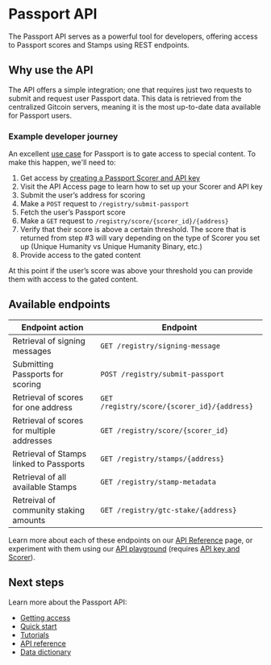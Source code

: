 # Passport API

The Passport API serves as a powerful tool for developers, offering access to Passport scores and Stamps using REST endpoints. 

## Why use the API

The API offers a simple integration; one that requires just two requests to submit and request user Passport data. This data is retrieved from the centralized Gitcoin servers, meaning it is the most up-to-date data available for Passport users. 

### Example developer journey

An excellent [use case](../../overview/use-cases) for Passport is to gate access to special content. To make this happen, we'll need to:

1. Get access by [creating a Passport Scorer and API key](getting-access)
2. Visit the API Access page to learn how to set up your Scorer and API key
3. Submit the user’s address for scoring
4. Make a `POST` request to `/registry/submit-passport`
5. Fetch the user’s Passport score
6. Make a `GET` request to `/registry/score/{scorer_id}/{address}`
6. Verify that their score is above a certain threshold. The score that is returned from step #3 will vary depending on the type of Scorer you set up (Unique Humanity vs Unique Humanity Binary, etc.)
7. Provide access to the gated content

At this point if the user’s score was above your threshold you can provide them with access to the gated content.

## Available endpoints

| Endpoint action                              | Endpoint                                    |
| -------------------------------------------- | ------------------------------------------- |
| Retrieval of signing messages                | `GET /registry/signing-message`             |
| Submitting Passports for scoring             | `POST /registry/submit-passport`            |
| Retrieval of scores for one address          | `GET /registry/score/{scorer_id}/{address}` |
| Retrieval of scores for multiple addresses   | `GET /registry/score/{scorer_id}`           |
| Retrieval of Stamps linked to Passports      | `GET /registry/stamps/{address}`            |
| Retrieval of all available Stamps            | `GET /registry/stamp-metadata`              |
| Retreival of community staking amounts       | `GET /registry/gtc-stake/{address}`         |

Learn more about each of these endpoints on our [API Reference](api-reference) page, or experiment with them using our [API playground](https://api.scorer.gitcoin.co/docs) (requires [API key and Scorer](getting-access)).

## Next steps

Learn more about the Passport API:
* [Getting access](getting-access)
* [Quick start](quick-start-guide)
* [Tutorials](tutorials)
* [API reference](api-reference)
* [Data dictionary](data-dictionary)